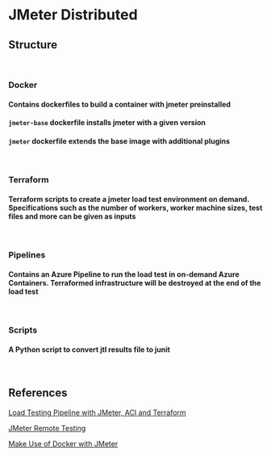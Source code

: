 # JMeter Distributed

## Structure

<br/>

### Docker

#### Contains dockerfiles to build a container with jmeter preinstalled

#### `jmeter-base` dockerfile installs jmeter with a given version

#### `jmeter` dockerfile extends the base image with additional plugins

<br/>

### Terraform

#### Terraform scripts to create a jmeter load test environment on demand. Specifications such as the number of workers, worker machine sizes, test files and more can be given as inputs

<br/>

### Pipelines

#### Contains an Azure Pipeline to run the load test in on-demand Azure Containers. Terraformed infrastructure will be destroyed at the end of the load test

<br/>

### Scripts

#### A Python script to convert jtl results file to junit

<br/>

## References

[Load Testing Pipeline with JMeter, ACI and Terraform](https://github.com/Azure-Samples/jmeter-aci-terraform)

[JMeter Remote Testing](hhttps://jmeter.apache.org/usermanual/remote-test.html)

[Make Use of Docker with JMeter](https://www.blazemeter.com/blog/make-use-of-docker-with-jmeter-learn-how)